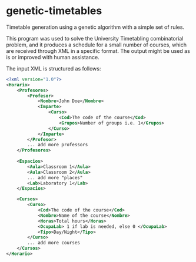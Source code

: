 # genetic-timetables
Timetable generation using a genetic algorithm with a simple set of rules.

This program was used to solve the University Timetabling combinatorial problem, and it produces a schedule for a small number of courses, which are received through XML in a specific format. The output might be used as is or improved with human assistance.

The input XML is structured as follows:

```xml
<?xml version="1.0"?>
<Horario>
	<Profesores>
		<Profesor>
			<Nombre>John Doe</Nombre>
			<Imparte>
				<Curso>
					<Cod>The code of the course</Cod>
					<Grupos>Number of groups i.e. 1</Grupos>
				</Curso>
			</Imparte>
		</Profesor>
		... add more professors
	</Profesores>	
	
	<Espacios>
		<Aula>Classroom 1</Aula>
		<Aula>Classroom 2</Aula>
		... add more "places"
		<Lab>Laboratory 1</Lab>
	</Espacios>

	<Cursos>
		<Curso>
			<Cod>The code of the course</Cod>
			<Nombre>Name of the course</Nombre>
			<Horas>Total hours</Horas>
			<OcupaLab> 1 if lab is needed, else 0 </OcupaLab>
			<Tipo>Day/Night</Tipo>
		</Curso>
		... add more courses
	</Cursos>
</Horario>
```
